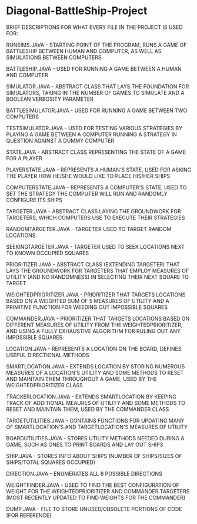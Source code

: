 # Diagonal-BattleShip-Project

BRIEF DESCRIPTIONS FOR WHAT EVERY FILE IN THE PROJECT IS USED FOR:

RUNSIMS.JAVA - STARTING POINT OF THE PROGRAM, RUNS A GAME OF BATTLESHIP BETWEEN HUMAN
               AND COMPUTER, AS WELL AS SIMULATIONS BETWEEN COMPUTERS

BATTLESHIP.JAVA - USED FOR RUNNING A GAME BETWEEN A HUMAN AND COMPUTER

SIMULATOR.JAVA - ABSTRACT CLASS THAT LAYS THE FOUNDATION FOR SIMULATORS, TAKING IN
                 THE NUMBER OF GAMES TO SIMULATE AND A BOOLEAN VERBOSITY PARAMETER

BATTLESIMULATOR.JAVA - USED FOR RUNNING A GAME BETWEEN TWO COMPUTERS

TESTSIMULATOR.JAVA - USED FOR TESTING VARIOUS STRATEGIES BY PLAYING A GAME BETWEEN
                     A COMPUTER RUNNING A STRATEGY IN QUESTION AGAINST A DUMMY COMPUTER

STATE.JAVA - ABSTRACT CLASS REPRESENTING THE STATE OF A GAME FOR A PLAYER

PLAYERSTATE.JAVA - REPRESENTS A HUMAN'S STATE, USED FOR ASKING THE PLAYER HOW HE/SHE WOULD
                   LIKE TO PLACE HIS/HER SHIPS

COMPUTERSTATE.JAVA - REPRESENTS A COMPUTER'S STATE, USED TO SET THE STRATEGY THE COMPUTER
                     WILL RUN AND RANDOMLY CONFIGURE ITS SHIPS

TARGETER.JAVA - ABSTRACT CLASS LAYING THE GROUNDWORK FOR TARGETERS, WHICH COMPUTERS USE TO
                EXECUTE THEIR STRATEGIES

RANDOMTARGETER.JAVA - TARGETER USED TO TARGET RANDOM LOCATIONS

SEEKINGTARGETER.JAVA - TARGETER USED TO SEEK LOCATIONS NEXT TO KNOWN OCCUPIED SQUARES

PRIORITIZER.JAVA - ABSTRACT CLASS (EXTENDING TARGETER) THAT LAYS THE GROUNDWORK FOR TARGETERS
                   THAT EMPLOY MEASURES OF UTILITY (AND NO RANDOMNESS) IN SELECTING THEIR NEXT
                   SQUARE TO TARGET

WEIGHTEDPRIORITIZER.JAVA - PRIORITIZER THAT TARGETS LOCATIONS BASED ON A WEIGHTED SUM OF 5
                           MEASURES OF UTILITY AND A PRIMITIVE FUNCTION FOR WEEDING OUT
                           IMPOSSIBLE SQUARES

COMMANDER.JAVA - PRIORITIZER THAT TARGETS LOCATIONS BASED ON DIFFERENT MEASURES OF UTILITY FROM
                 THE WEIGHTEDPRIORITIZER, AND USING A FULLY EXHAUSTIVE ALGORITHM FOR RULING OUT
                 ANY IMPOSSIBLE SQUARES

LOCATION.JAVA - REPRESENTS A LOCATION ON THE BOARD, DEFINES USEFUL DIRECTIONAL METHODS

SMARTLOCATION.JAVA - EXTENDS LOCATION BY STORING NUMEROUS MEASURES OF A LOCATION'S UTILITY
                     AND SOME METHODS TO RESET AND MAINTAIN THEM THROUGHOUT A GAME, USED BY
                     THE WEIGHTEDPRIORITIZER CLASS

TRACKERLOCATION.JAVA - EXTENDS SMARTLOCATION BY KEEPING TRACK OF ADDITIONAL MEAURES OF UTILITY
                       AND SOME METHODS TO RESET AND MAINTAIN THEM, USED BY THE COMMANDER CLASS

TARGETUTILITIES.JAVA - CONTAINS FUNCTIONS FOR UPDATING MANY OF SMARTLOCATION'S AND TARGETLOCATION'S
                       MEASURES OF UTILITY

BOARDUTILITIES.JAVA - STORES UTILITY METHODS NEEDED DURING A GAME, SUCH AS ONES TO PRINT
                      BOARDS AND LAY OUT SHIPS

SHIP.JAVA - STORES INFO ABOUT SHIPS (NUMBER OF SHIPS/SIZES OF SHIPS/TOTAL SQUARES OCCUPIED)

DIRECTION.JAVA - ENUMERATES ALL 8 POSSIBLE DIRECTIONS

WEIGHTFINDER.JAVA - USED TO FIND THE BEST CONFIGURATION OF WEIGHT FOR THE WEIGHTEDPRIORITIZER AND
                    COMMANDER TARGETERS (MOST RECENTLY UPDATED TO FIND WEIGHTS FOR THE COMMANDER)

DUMP.JAVA - FILE TO STORE UNUSED/OBSOLETE PORTIONS OF CODE (FOR REFERENCE)
